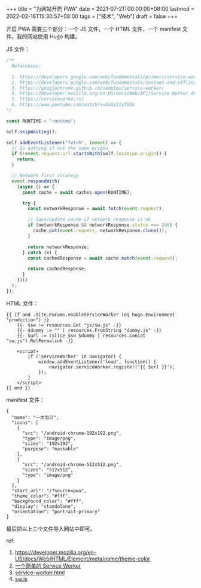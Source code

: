 +++
title = "为网站开启 PWA"
date = 2021-07-21T00:00:00+08:00
lastmod = 2022-02-16T15:30:57+08:00
tags = ["技术", "Web"]
draft = false
+++

开启 PWA 需要三个部分：一个 JS 文件，一个 HTML 文件，一个 manifest 文件。我的网站使用 Hugo 构建。

JS 文件：

```js
/**
  References:

  1. https://developers.google.com/web/fundamentals/primers/service-workers
  2. https://developers.google.com/web/fundamentals/instant-and-offline/offline-cookbook
  3. https://googlechrome.github.io/samples/service-worker/
  4. https://developer.mozilla.org/en-US/docs/Web/API/Service_Worker_API/Using_Service_Workers
  5. https://serviceworke.rs/
  6. https://www.youtube.com/watch?v=baSiSIyTGSk
*/

const RUNTIME = "runtime";

self.skipWaiting();

self.addEventListener("fetch", (event) => {
  // Do nothing if not the same origin
  if (!event.request.url.startsWith(self.location.origin)) {
    return;
  }

  // Network first strategy
  event.respondWith(
    (async () => {
      const cache = await caches.open(RUNTIME);

      try {
        const networkResponse = await fetch(event.request);

        // Save/Update cache if network response is ok
        if (networkResponse && networkResponse.status === 200) {
          cache.put(event.request, networkResponse.clone());
        }

        return networkResponse;
      } catch (e) {
        const cachedResponse = await cache.match(event.request);

        return cachedResponse;
      }
    })()
  );
});
```

HTML 文件：

```text
{{ if and .Site.Params.enableServiceWorker (eq hugo.Environment "production") }}
    {{- $sw := resources.Get "js/sw.js" -}}
    {{- $dummy := "" | resources.FromString "dummy.js" -}}
    {{- $url := (slice $sw $dummy | resources.Concat "sw.js").RelPermalink -}}

    <script>
        if ('serviceWorker' in navigator) {
            window.addEventListener('load', function() {
                navigator.serviceWorker.register('{{ $url }}');
            });
        }
    </script>
{{ end }}
```

manifest 文件：

```text
{
  "name": "一大加贝",
  "icons": [
    {
      "src": "/android-chrome-192x192.png",
      "type": "image/png",
      "sizes": "192x192",
      "purpose": "maskable"
    },
    {
      "src": "/android-chrome-512x512.png",
      "sizes": "512x512",
      "type": "image/png"
    }
  ],
  "start_url": "/?source=pwa",
  "theme_color": "#fff",
  "background_color": "#fff",
  "display": "standalone",
  "orientation": "portrait-primary"
}
```

最后把以上三个文件导入网站中即可。

ref:

1.  <https://developer.mozilla.org/en-US/docs/Web/HTML/Element/meta/name/theme-color>
2.  [一个简单的 Service
    Worker](https://io-oi.me/tech/a-simple-service-worker/)
3.  [service-worker.html](https://github.com/reuixiy/hugo-theme-meme/blob/159652eafb/layouts/partials/components/service-worker.html)
4.  [sw.js](https://github.com/reuixiy/hugo-theme-meme/blob/159652eafb/assets/js/sw.js)